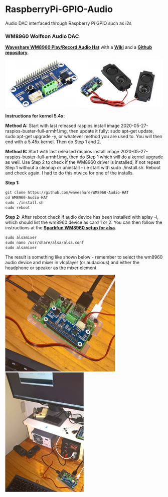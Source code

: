 # RaspberryPi-GPIO-Audio
Audio DAC interfaced through Raspberry Pi GPIO such as i2s

### WM8960 Wolfson Audio DAC

[**Waveshare WM8960 Play/Record Audio Hat**](https://www.waveshare.com/wm8960-audio-hat.htm) with a [**Wiki**](https://www.waveshare.com/wiki/WM8960_Audio_HAT) and a [**Github repository**](https://github.com/waveshare/WM8960-Audio-HAT/).

<p align="left">
<img src="images/pic3.jpg" width="800" />  
<br>
  
**Instructions for kernel 5.4x:**

**Method A:** Start with last released raspios install image 2020-05-27-raspios-buster-full-armhf.img, then update it fully: sudo apt-get update, sudo apt-get upgrade -y, or whatever method you are used to. You will then end with a 5.45x kernel. Then do Step 1 and 2.

**Method B:** Start with last released raspios install image 2020-05-27-raspios-buster-full-armhf.img, then do Step 1 which will do a kernel upgrade as well. Use Step 2 to check if the WM8960 driver is installed, if not repeat Step 1 without a cleanup or uninstall - i.e start with sudo ./install.sh. Reboot and check again. I had to do this ntwice for one of the installs. 

**Step 1:**
```
git clone https://github.com/waveshare/WM8960-Audio-HAT
cd WM8960-Audio-HAT
sudo ./install.sh
sudo reboot

```
**Step 2:**
After reboot check if audio device has been installed with aplay -l, which should list the wm8960 device as card 1 or 2.
You can then follow the instructions at the [**Sparkfun WM8960 setup for alsa**](https://learn.sparkfun.com/tutorials/sparkfun-top-phat-hookup-guide/wm8690-audio-codec).
```
sudo alsamixer
sudo nano /usr/share/alsa/alsa.conf
sudo alsamixer

```
The result is something like shown below - remember to select the wm8960 audio device and mixer in vlcplayer (or audacious) and either the headphone or speaker as the mixer element.

<p align="left">
<img src="images/pic1.jpg" width="350" />  
<img src="images/pic2.jpg" width="250" />  
<br>
